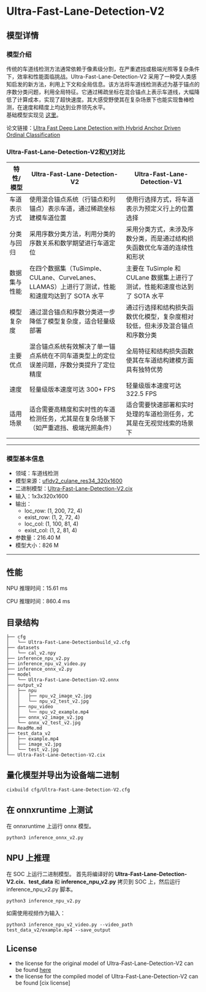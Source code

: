 # Ultra-Fast-Lane-Detection-V2
## 模型详情
### 模型介绍
传统的车道线检测方法通常依赖于像素级分割，在严重遮挡或极端光照等复杂条件下，效率和性能面临挑战。Ultra-Fast-Lane-Detection-V2 采用了一种受人类感知启发的新方法，利用上下文和全局信息。该方法将车道线检测表述为基于锚点的序数分类问题，利用全局特征。它通过稀疏坐标在混合锚点上表示车道线，大幅降低了计算成本，实现了超快速度。其大感受野使其在复杂场景下也能实现鲁棒检测，在速度和精度上均达到业界领先水平。  
基础模型实现见 [这里](https://github.com/cfzd/Ultra-Fast-Lane-Detection-v2/)。

论文链接：[Ultra Fast Deep Lane Detection with Hybrid Anchor Driven Ordinal Classification](https://arxiv.org/abs/2206.07389)

### Ultra-Fast-Lane-Detection-V2和[V1](https://github.com/cfzd/Ultra-Fast-Lane-Detection)对比
| 特性/模型  | Ultra-Fast-Lane-Detection-V2 | Ultra-Fast-Lane-Detection-V1    |
|--------|---------------------------------------------------------------------------------|---------------------------------------------------|
| 车道表示方式 | 使用混合锚点系统（行锚点和列锚点）表示车道，通过稀疏坐标建模车道位置                                              | 使用行选择方式，将车道表示为预定义行上的位置选择                          |
| 分类与回归  | 采用序数分类方法，利用分类的序数关系和数学期望进行车道定位                                                   | 采用分类方式，未涉及序数分类，而是通过结构损失函数优化车道的连续性和形状              |
| 数据集与性能 | 在四个数据集（TuSimple、CULane、CurveLanes、LLAMAS）上进行了测试，性能和速度均达到了 SOTA 水平               | 主要在 TuSimple 和 CULane 数据集上进行了测试，性能和速度也达到了 SOTA 水平 |
| 模型复杂度  | 通过混合锚点和序数分类进一步降低了模型复杂度，适合轻量级部署                                                  | 通过行选择和结构损失函数优化模型，复杂度相对较低，但未涉及混合锚点和序数分类            |
| 主要优点   | 混合锚点系统有效解决了单一锚点系统在不同车道类型上的定位误差问题，序数分类提升了定位精度                                    | 全局特征和结构损失函数使其在车道结构建模方面具有独特优势                      |
| 速度     | 轻量级版本速度可达 300+ FPS                                                              | 轻量级版本速度可达 322.5 FPS                               |
| 适用场景   | 适合需要高精度和实时性的车道检测任务，尤其是在复杂场景下（如严重遮挡、极端光照条件）                                      | 适合需要快速部署和实时处理的车道检测任务，尤其是在无视觉线索的场景下                |


---
### 模型基本信息
* 领域：车道线检测
* 模型来源：[ufldv2_culane_res34_320x1600](https://github.com/cfzd/Ultra-Fast-Lane-Detection-v2/)
* 二进制模型：[Ultra-Fast-Lane-Detection-V2.cix]()
* 输入：1x3x320x1600
* 输出：                
    * loc_row:    (1, 200, 72, 4)
    * exist_row:  (1, 2, 72, 4)
    * loc_col:    (1, 100, 81, 4)
    * exist_col:  (1, 2, 81, 4) 
* 参数量：216.40 M
* 模型大小：826 M
---
## 性能
NPU 推理时间：15.61 ms

CPU 推理时间：860.4 ms

## 目录结构
```
├── cfg
│   └── Ultra-Fast-Lane-Detectionbuild_v2.cfg
├── datasets
│   └── cal_v2.npy
├── inference_npu_v2.py
├── inference_npu_v2_video.py
├── inference_onnx_v2.py
├── model
│   └── Ultra-Fast-Lane-Detection-V2.onnx
├── output_v2
│   ├── npu
│   │   ├── npu_v2_image_v2.jpg
│   │   └── npu_v2_test_v2.jpg
│   ├── npu_video
│   │   └── npu_v2_example.mp4
│   ├── onnx_v2_image_v2.jpg
│   └── onnx_v2_test_v2.jpg
├── ReadMe.md
├── test_data_v2
│   ├── example.mp4
│   ├── image_v2.jpg
│   └── test_v2.jpg
└── Ultra-Fast-Lane-Detection-V2.cix
```

## 量化模型并导出为设备端二进制
```
cixbuild cfg/Ultra-Fast-Lane-Detection-V2.cfg
```
## 在 onnxruntime 上测试
在 onnxruntime 上运行 onnx 模型。
```
python3 inference_onnx_v2.py
```
## NPU 上推理
在 SOC 上运行二进制模型。
首先将编译好的 **Ultra-Fast-Lane-Detection-V2.cix**、**test_data** 和 **inference_npu_v2.py** 拷贝到 SOC 上，然后运行 inference_npu_v2.py 脚本。

```
python3 inference_npu_v2.py
```
如需使用视频作为输入：
```
python3 inference_npu_v2_video.py --video_path test_data_v2/example.mp4 --save_output 
```
## License
* the license for the original model of Ultra-Fast-Lane-Detection-V2 can be found [here](https://github.com/cfzd/Ultra-Fast-Lane-Detection-v2)
* the license for the compiled model of Ultra-Fast-Lane-Detection-V2 can be found [cix license]

